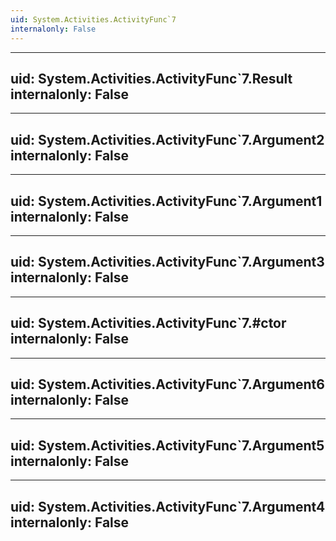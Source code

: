 ```yaml
---
uid: System.Activities.ActivityFunc`7
internalonly: False
---
```


---
uid: System.Activities.ActivityFunc`7.Result
internalonly: False
---

---
uid: System.Activities.ActivityFunc`7.Argument2
internalonly: False
---

---
uid: System.Activities.ActivityFunc`7.Argument1
internalonly: False
---

---
uid: System.Activities.ActivityFunc`7.Argument3
internalonly: False
---

---
uid: System.Activities.ActivityFunc`7.#ctor
internalonly: False
---

---
uid: System.Activities.ActivityFunc`7.Argument6
internalonly: False
---

---
uid: System.Activities.ActivityFunc`7.Argument5
internalonly: False
---

---
uid: System.Activities.ActivityFunc`7.Argument4
internalonly: False
---
